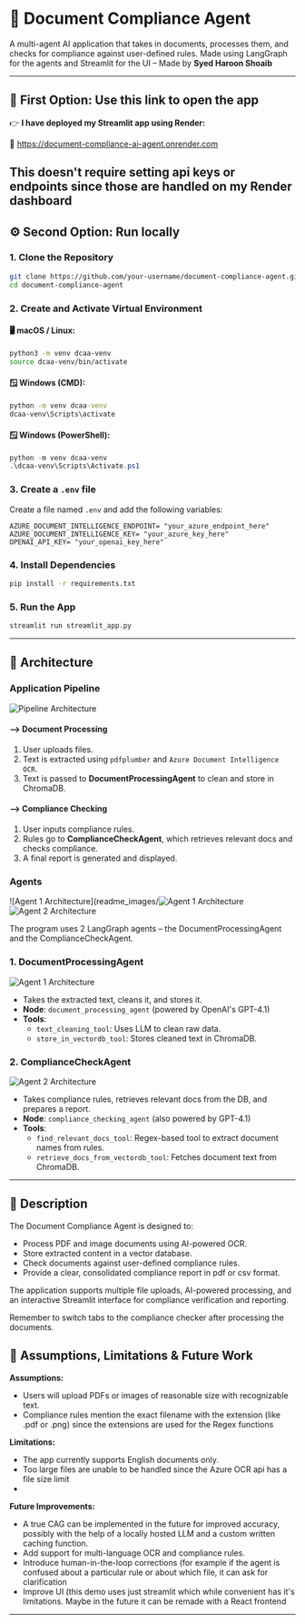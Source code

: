 # 📄 Document Compliance Agent

A multi-agent AI application that takes in documents, processes them, and checks for compliance against user-defined rules. Made using LangGraph for the agents and Streamlit for the UI – Made by **Syed Haroon Shoaib**

---

## 🚀 First Option: Use this link to open the app

👉 **I have deployed my Streamlit app using Render:**

🔗 https://document-compliance-ai-agent.onrender.com

This doesn't require setting api keys or endpoints since those are handled on my Render dashboard
---

## ⚙️ Second Option: Run locally

### 1. Clone the Repository

```bash
git clone https://github.com/your-username/document-compliance-agent.git
cd document-compliance-agent
```

### 2. Create and Activate Virtual Environment

#### 🖥 macOS / Linux:

```bash
python3 -m venv dcaa-venv
source dcaa-venv/bin/activate
```

#### 🪟 Windows (CMD):

```cmd
python -m venv dcaa-venv
dcaa-venv\Scripts\activate
```

#### 🪟 Windows (PowerShell):

```powershell
python -m venv dcaa-venv
.\dcaa-venv\Scripts\Activate.ps1
```

### 3. Create a `.env` file 

Create a file named `.env` and add the following variables:

```env
AZURE_DOCUMENT_INTELLIGENCE_ENDPOINT= "your_azure_endpoint_here"
AZURE_DOCUMENT_INTELLIGENCE_KEY= "your_azure_key_here"
OPENAI_API_KEY= "your_openai_key_here"
```

### 4. Install Dependencies

```bash
pip install -r requirements.txt
```

### 5. Run the App

```bash
streamlit run streamlit_app.py
```

---

## 🧠 Architecture

### Application Pipeline

![Pipeline Architecture](readme_images/pipeline_architecture_diagram.png)

#### --> Document Processing
1. User uploads files.
2. Text is extracted using `pdfplumber` and `Azure Document Intelligence OCR`.
3. Text is passed to **DocumentProcessingAgent** to clean and store in ChromaDB.

#### --> Compliance Checking
1. User inputs compliance rules.
2. Rules go to **ComplianceCheckAgent**, which retrieves relevant docs and checks compliance.
3. A final report is generated and displayed.

### Agents

![Agent 1 Architecture](readme_images/![Agent 1 Architecture](document_processing_agent_diagram.png)
![Agent 2 Architecture](readme_images/compliance_check_agent_diagram.png)

The program uses 2 LangGraph agents – the DocumentProcessingAgent and the ComplianceCheckAgent.

### 1. DocumentProcessingAgent

![Agent 1 Architecture](readme_images/document_processing_agent_diagram.png)

- Takes the extracted text, cleans it, and stores it.
- **Node**: `document_processing_agent` (powered by OpenAI's GPT-4.1)
- **Tools**:
  - `text_cleaning_tool`: Uses LLM to clean raw data.
  - `store_in_vectordb_tool`: Stores cleaned text in ChromaDB.

### 2. ComplianceCheckAgent

![Agent 2 Architecture](readme_images/compliance_check_agent_diagram.png)

- Takes compliance rules, retrieves relevant docs from the DB, and prepares a report.
- **Node**: `compliance_checking_agent` (also powered by GPT-4.1)
- **Tools**:
  - `find_relevant_docs_tool`: Regex-based tool to extract document names from rules.
  - `retrieve_docs_from_vectordb_tool`: Fetches document text from ChromaDB.

---

## 📘 Description

The Document Compliance Agent is designed to:
- Process PDF and image documents using AI-powered OCR.
- Store extracted content in a vector database.
- Check documents against user-defined compliance rules.
- Provide a clear, consolidated compliance report in pdf or csv format.

The application supports multiple file uploads, AI-powered processing, and an interactive Streamlit interface for compliance verification and reporting.

Remember to switch tabs to the compliance checker after processing the documents.

## 🧩 Assumptions, Limitations & Future Work

**Assumptions:**

* Users will upload PDFs or images of reasonable size with recognizable text.
* Compliance rules mention the exact filename with the extension (like .pdf or .png) since the extensions are used for the Regex functions

**Limitations:**

* The app currently supports English documents only.
* Too large files are unable to be handled since the Azure OCR api has a file size limit
* 

**Future Improvements:**

* A true CAG can be implemented in the future for improved accuracy, possibly with the help of a locally hosted LLM and a custom written caching function. 
* Add support for multi-language OCR and compliance rules.
* Introduce human-in-the-loop corrections (for example if the agent is confused about a particular rule or about which file, it can ask for clarification
* Improve UI (this demo uses just streamlit which while convenient has it's limitations. Maybe in the future it can be remade with a React frontend

---
